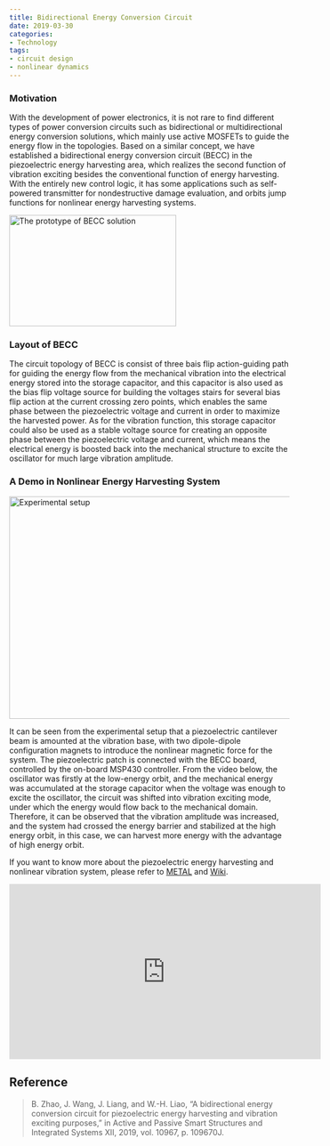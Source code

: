 ```yaml
---
title: Bidirectional Energy Conversion Circuit
date: 2019-03-30
categories:
- Technology
tags:
- circuit design
- nonlinear dynamics
---
```





### Motivation
With the development of power electronics, it is not rare to find different types of power conversion circuits such as bidirectional or multidirectional energy conversion solutions, which mainly use active MOSFETs to guide the energy flow in the topologies. Based on a similar concept, we have established a bidirectional energy conversion circuit (BECC) in the piezoelectric energy harvesting area, which realizes the second function of vibration exciting besides the conventional function of energy harvesting. With the entirely new control logic, it has some applications such as self-powered transmitter for nondestructive damage evaluation, and orbits jump functions for nonlinear energy harvesting systems.

<img src="https://s2.ax1x.com/2019/04/16/Ax8CcQ.png" width = "300" height = "200" alt="The prototype of BECC solution" align=center />



### Layout of BECC
The circuit topology of BECC is consist of three bais flip action-guiding path for guiding the energy flow from the mechanical vibration into the electrical energy stored into the storage capacitor, and this capacitor is also used as the bias flip voltage source for building the voltages stairs for several bias flip action at the current crossing zero points, which enables the same phase between the piezoelectric voltage and current in order to maximize the harvested power. As for the vibration function, this storage capacitor could also be used as a stable voltage source for creating an opposite phase between the piezoelectric voltage and current, which means the electrical energy is boosted back into the mechanical structure to excite the oscillator for much large vibration amplitude.

### A Demo in Nonlinear Energy Harvesting System


 <img src="https://s2.ax1x.com/2019/04/16/Ax891g.png" width = "600" height = "400" alt="Experimental setup" align=center />


It can be seen from the experimental setup that a piezoelectric cantilever beam is amounted at the vibration base, with two dipole-dipole configuration magnets to introduce the nonlinear magnetic force for the system. The piezoelectric patch is connected with the BECC board, controlled by the on-board MSP430 controller. From the video below, the oscillator was firstly at the low-energy orbit, and the mechanical energy was accumulated at the storage capacitor when the voltage was enough to excite the oscillator, the circuit was shifted into vibration exciting mode, under which the energy would flow back to the mechanical domain. Therefore, it can be observed that the vibration amplitude was increased, and the system had crossed the energy barrier and stabilized at the high energy orbit, in this case, we can harvest more energy with the advantage of high energy orbit.

If you want to know more about the piezoelectric energy harvesting and nonlinear vibration system, please refer to [METAL](http://www.google.com/ "METAL") and [Wiki](https://en.wikipedia.org/wiki/Nonlinear_system "Wiki").

<div style="text-align:center;">
<iframe width="560" height="315" src="https://www.youtube.com/embed/__6h-lOehkw" frameborder="0" allow="accelerometer; autoplay; encrypted-media; gyroscope; picture-in-picture" allowfullscreen></iframe>
</div>



## Reference
>B. Zhao, J. Wang, J. Liang, and W.-H. Liao, “A bidirectional energy conversion circuit for piezoelectric energy harvesting and vibration exciting purposes,” in Active and Passive Smart Structures and Integrated Systems XII, 2019, vol. 10967, p. 109670J.

